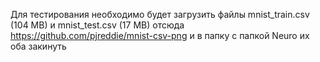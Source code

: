 Для тестирования необходимо будет загрузить файлы mnist_train.csv (104 MB) и mnist_test.csv (17 MB) отсюда https://github.com/pjreddie/mnist-csv-png и в папку с папкой Neuro их оба закинуть 
